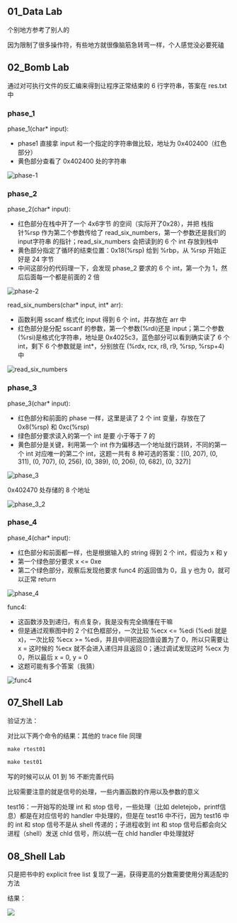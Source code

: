 ## 01_Data Lab

个别地方参考了别人的

因为限制了很多操作符，有些地方就很像脑筋急转弯一样，个人感觉没必要死磕

## 02_Bomb Lab

通过对可执行文件的反汇编来得到让程序正常结束的 6 行字符串，答案在 res.txt 中

### phase_1

phase_1(char* input):
- phase1 直接拿 input 和一个指定的字符串做比较，地址为 0x402400（红色部分）
- 黄色部分查看了 0x402400 处的字符串


![phase-1](./img/phase_1.png)

### phase_2

phase_2(char* input):
- 红色部分在栈中开了一个 4x6字节 的空间（实际开了0x28），并把 栈指针%rsp 作为第二个参数传给了 read_six_numbers，第一个参数还是我们的 input字符串 的指针；read_six_numbers 会把读到的 6 个 int 存放到栈中
- 黄色部分指定了循环的结束位置：0x18(%rsp) 给到 %rbp，从 %rsp 开始正好是 24 字节
- 中间这部分的代码理一下，会发现 phase_2 要求的 6 个 int，第一个为 1，然后后面每一个都是前面的 2 倍

![phase-2](./img/phase_2.png)

read_six_numbers(char* input, int* arr):
- 函数利用 sscanf 格式化 input 得到 6 个 int，并存放在 arr 中
- 红色部分是分配 sscanf 的参数，第一个参数(%rdi)还是 input；第二个参数(%rsi)是格式化字符串，地址是 0x4025c3，蓝色部分可以看到确实读了 6 个 int，剩下 6 个参数就是 int*，分别放在 (%rdx, rcx, r8, r9, %rsp, %rsp+4) 中

![read_six_numbers](./img/read_six_numbers.png)

### phase_3

phase_3(char* input):
- 红色部分和前面的 phase 一样，这里是读了 2 个 int 变量，存放在了 0x8(%rsp) 和 0xc(%rsp)
- 绿色部分要求读入的第一个 int 是要 小于等于 7 的
- 黄色部分是关键，利用第一个 int 作为偏移选一个地址就行跳转，不同的第一个 int 对应唯一的第二个 int，这题一共有 8 种可选的答案：[(0, 207), (0, 311), (0, 707), (0, 256), (0, 389), (0, 206), (0, 682), (0, 327)]

![phase_3](./img/phase_3.png)

0x402470 处存储的 8 个地址

![phase_3_2](./img/phase_3_2.png)

### phase_4

phase_4(char* input):
- 红色部分和前面都一样，也是根据输入的 string 得到 2 个 int，假设为 x 和 y
- 第一个绿色部分要求 x <= 0xe
- 第二个绿色部分，观察后发现他要求 func4 的返回值为 0，且 y 也为 0，就可以正常 return

![phase_4](./img/phase_4.png)

func4:
- 这函数涉及到递归，有点复杂，我是没有完全搞懂在干嘛
- 但是通过观察图中的 2 个红色框部分，一次比较 %ecx <= %edi (%edi 就是 x)，一次比较 %ecx >= %edi，并且中间把返回值设置为了 0，所以只需要让 x = 这时候的 %ecx 就不会进入递归并且返回 0；通过调试发现这时 %ecx 为 0，所以最后 x = 0, y = 0
- 这题可能有多个答案（我猜）

![func4](./img/func4.png)

## 07_Shell Lab

验证方法：

对比以下两个命令的结果：其他的 trace file 同理

```cmd
make rtest01
 
make test01
```
写的时候可以从 01 到 16 不断完善代码

比较需要注意的就是信号的处理，一些内置函数的作用以及参数的意义

test16：一开始写的处理 int 和 stop 信号，一些处理（比如 deletejob，printf信息）都是在对应信号的 handler 中处理的，但是在 test16 中不行，因为 test16 中的 int 和 stop 信号不是从 shell 传递的；子进程收到 int 和 stop 信号后都会向父进程（shell）发送 chld 信号，所以统一在 chld handler 中处理就好

## 08_Shell Lab

只是把书中的 explicit free list 复现了一遍，获得更高的分数需要使用分离适配的方法

结果：

![](./img/Shell%20Lab%20Result.png)
